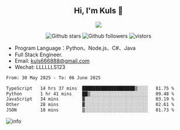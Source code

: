 <h2 align="center"> Hi, I'm Kuls 👋 </h2>
<p align="center">
    <p align="center">
        <img src=" https://avatars.githubusercontent.com/u/42165104?s=460&u=5c7fbf0bce7d4b38a15a44676e6f64b529e47598&v=4"/>
    </p>
    <p align="center">
      <img src="https://img.shields.io/github/stars/hellokuls?style=social" alt="Github stars" />
      <img src="https://img.shields.io/github/followers/hellokuls?style=social" alt="Github followers" />
      <img src="https://visitor-badge.glitch.me/badge?page_id=hellokuls.readme" alt="vistors" />
    </p>
</p>

- Program Language：Python、Node.js、C#、Java
- Full Stack Engineer.
- Email: kuls666888@gmail.com
- Wechat: LLLLLLS123

<!--START_SECTION:waka-->

```txt
From: 30 May 2025 - To: 06 June 2025

TypeScript   14 hrs 37 mins  ████████████████████▒░░░░   81.75 %
Python       1 hr 41 mins    ██▒░░░░░░░░░░░░░░░░░░░░░░   09.48 %
JavaScript   34 mins         ▓░░░░░░░░░░░░░░░░░░░░░░░░   03.19 %
Other        28 mins         ▓░░░░░░░░░░░░░░░░░░░░░░░░   02.61 %
JSON         18 mins         ▒░░░░░░░░░░░░░░░░░░░░░░░░   01.73 %
```

<!--END_SECTION:waka-->

![info](https://github-readme-stats.vercel.app/api?username=hellokuls&show_icons=true&count_private=true&hide=prs&theme=default_repocard)


